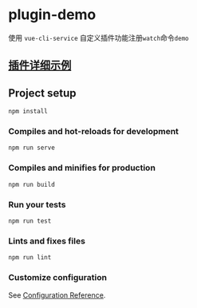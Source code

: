 # plugin-demo

使用 `vue-cli-service` 自定义插件功能注册`watch`命令`demo`

## [插件详细示例](https://juejin.im/post/5c73d879e51d454b4755603f#heading-7)

## Project setup
```
npm install
```

### Compiles and hot-reloads for development
```
npm run serve
```

### Compiles and minifies for production
```
npm run build
```

### Run your tests
```
npm run test
```

### Lints and fixes files
```
npm run lint
```

### Customize configuration
See [Configuration Reference](https://cli.vuejs.org/config/).
